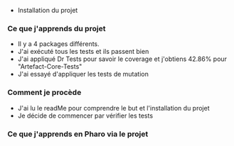 - Installation du projet

### Ce que j'apprends du projet 
- Il y a 4 packages différents.
- J'ai exécuté tous les tests et ils passent bien
- J'ai appliqué Dr Tests pour savoir le coverage et j'obtiens 42.86% pour "Artefact-Core-Tests"
- J'ai essayé d'appliquer les tests de mutation



### Comment je procède
- J'ai lu le readMe pour comprendre le but et l'installation du projet
- Je décide de commencer par vérifier les tests


### Ce que j'apprends en Pharo via le projet

  
